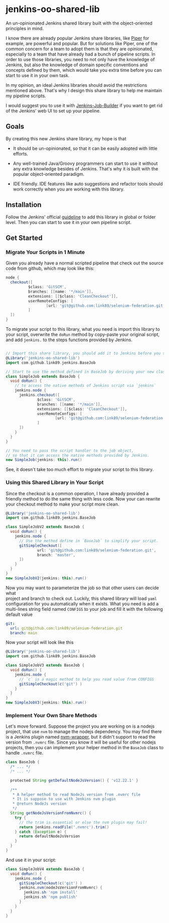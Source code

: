# jenkins-oo-shared-lib

An un-opinionated Jenkins shared library built with the object-oriented
principles in mind.

I know there are already popular Jenkins share libraries, like
[Piper](https://github.com/SAP/jenkins-library) for example, are powerful and 
popular. But for solutions like Piper, one of the common concern for a team 
to adopt them is that they are opinionated, especially to a team that have 
already had a bunch of pipeline scripts. In order to use those libraries, you 
need to not only have the knowledge of Jenkins, but also the knowledge of domain 
specific conventions and concepts defined by them, which would take you extra 
time before you can start to use it in your own task.

In my opinion, an ideal Jenkins libraries should avoid the restrictions mentioned 
above. That's why I design this share library to help me maintain my pipeline scripts.

I would suggest you to use it with 
[Jenkins-Job-Builder](https://jenkins-job-builder.readthedocs.io/en/latest/index.html)
if you want to get rid of the Jenkins' web UI to set up your pipeline.

## Goals

By creating this new Jenkins share library, my hope is that

- It should be un-opinionated, so that it can be easily adopted with little efforts.

- Any well-trained Java/Groovy programmers can start to use it without any extra 
  knowledge besides of Jenkins. That's why it is built with the popular 
  object-oriented paradigm.
  
- IDE friendly. IDE features like auto suggestions and refactor tools should 
  work correctly when you are working with this library.
  
## Installation

Follow the Jenkins' official 
[guideline](https://www.jenkins.io/doc/book/pipeline/shared-libraries/#global-shared-libraries) 
to add this library in global or folder level. Then you can start to use it in
your own pipeline script. 
  
## Get Started

### Migrate Your Scripts in 1 Minute

Given you already have a normal scripted pipeline that check out the source code 
from github, which may look like this:

```groovy
node {
  checkout([
          $class: 'GitSCM',
          branches: [[name: '*/main']],
          extensions: [[$class: 'CleanCheckout']],
          userRemoteConfigs: [
                  [url: 'git@github.com:link89/selenium-federation.git']
          ]
  ])
}
```

To migrate your script to this library, what you need is import this library to
your script, overwrite the `doRun` method by copy-paste your original script,
and add `jenkins.` to the steps functions provided by Jenkins.
```groovy

// Import this share library, you should add it to Jenkins before you start to use it.
@Library('jenkins-oo-shared-lib')
import com.github.link89.jenkins.BaseJob

// Start to use the method defined in BaseJob by deriving your new class from it
class SimpleJob extends BaseJob {
  void doRun() {
    // to access the native methods of Jenkins script via `jenkins`
    jenkins.node {
      jenkins.checkout([
              $class: 'GitSCM',
              branches: [[name: '*/main']],
              extensions: [[$class: 'CleanCheckout']],
              userRemoteConfigs: [
                      [url: 'git@github.com:link89/selenium-federation.git']
              ]
      ])
    }
  }
}

// You need to pass the script handler to the job object,
// so that it can access the native methods provided by Jenkins.
new SimpleJob(jenkins: this).run()
```

See, it doesn't take too much effort to migrate your script to this library.

### Using this Shared Library in Your Script

Since the checkout is a common operation, I have already provided a friendly 
method to do the same thing with less code. Now your can rewrite your checkout 
method to make your script more clean.

```groovy
@Library('jenkins-oo-shared-lib')
import com.github.link89.jenkins.BaseJob

class SimpleJobV2 extends BaseJob {
  void doRun() {
    jenkins.node {
      // Use the method define in `BaseJob` to simplify your script.
      gitSimpleCheckout([
              url: 'git@github.com:link89/selenium-federation.git',
              branch: 'master',
      ])
    }
  }
}
new SimpleJobV2(jenkins: this).run()
```

Now you may want to parameterize the job so that other users can decide what  
project and branch to check out. Luckily, this shared library will load `yaml`
configuration for you automatically when it exists. What you need is add a 
multi-lines string field named `CONFIGS` to your job and fill it with the 
following default value

```yaml
git:
  url: git@github.com:link89/selenium-federation.git 
  branch: main
```

Now your script will look like this
```groovy
@Library('jenkins-oo-shared-lib')
import com.github.link89.jenkins.BaseJob

class SimpleJobV3 extends BaseJob {
  void doRun() {
    jenkins.node {
      // `c` is a magic method to help you read value from CONFIGS
      gitSimpleCheckout(c('git') )
    }
  }
}
new SimpleJobV3(jenkins: this).run()
```

### Implement Your Own Share Methods

Let's move forward. Suppose the project you are working on is a nodejs project,
that use `nvm` to manage the nodejs dependency. You may find there is a Jenkins
plugin named [nvm-wrapper](https://plugins.jenkins.io/nvm-wrapper/), but it 
didn't support to read the version from `.nvmrc` file. Since you know it will be 
useful for other nodejs projects, then you can implement your helper method in
the `BaseJob` class to handle `.nvmrc` file.

```groovy
class BaseJob {
  /* ... */
  /* ... */

  protected String getDefaultNodeJsVersion() { 'v12.22.1' }
    
  /**
   * A helper method to read NodeJs version from .nvmrc file
   * It is suppose to use with Jenkins nvm plugin
   * @return NodeJs version
   */
  String getNodeJsVersionFromNvmrc() {
    try {
      // the trim is essential or else the nvm plugin may fail!
      return jenkins.readFile('.nvmrc').trim()
    } catch (Exception e) {
      return defaultNodeJsVersion
    }
  }
}
```

And use it in your script:

```groovy
class SimpleJobV4 extends BaseJob {
  void doRun() {
    jenkins.node {
      gitSimpleCheckout(c('git') )
      jenkins.nvm(nodeJsVersionFromNvmrc) {
        jenkins.sh 'npm install'
        jenkins.sh 'npm publish'
      }
    }
  }
}
```